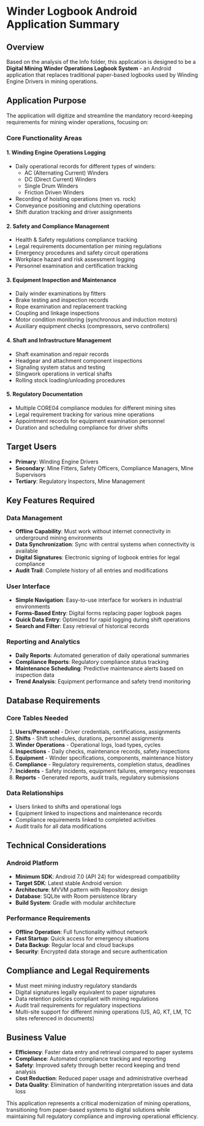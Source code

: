 # Winder Logbook Android Application Summary

## Overview
Based on the analysis of the Info folder, this application is designed to be a **Digital Mining Winder Operations Logbook System** - an Android application that replaces traditional paper-based logbooks used by Winding Engine Drivers in mining operations.

## Application Purpose
The application will digitize and streamline the mandatory record-keeping requirements for mining winder operations, focusing on:

### Core Functionality Areas

#### 1. **Winding Engine Operations Logging**
- Daily operational records for different types of winders:
  - AC (Alternating Current) Winders
  - DC (Direct Current) Winders 
  - Single Drum Winders
  - Friction Driven Winders
- Recording of hoisting operations (men vs. rock)
- Conveyance positioning and clutching operations
- Shift duration tracking and driver assignments

#### 2. **Safety and Compliance Management**
- Health & Safety regulations compliance tracking
- Legal requirements documentation per mining regulations
- Emergency procedures and safety circuit operations
- Workplace hazard and risk assessment logging
- Personnel examination and certification tracking

#### 3. **Equipment Inspection and Maintenance**
- Daily winder examinations by fitters
- Brake testing and inspection records
- Rope examination and replacement tracking
- Coupling and linkage inspections
- Motor condition monitoring (synchronous and induction motors)
- Auxiliary equipment checks (compressors, servo controllers)

#### 4. **Shaft and Infrastructure Management**
- Shaft examination and repair records
- Headgear and attachment component inspections
- Signaling system status and testing
- Slingwork operations in vertical shafts
- Rolling stock loading/unloading procedures

#### 5. **Regulatory Documentation**
- Multiple CORE04 compliance modules for different mining sites
- Legal requirement tracking for various mine operations
- Appointment records for equipment examination personnel
- Duration and scheduling compliance for driver shifts

## Target Users
- **Primary**: Winding Engine Drivers
- **Secondary**: Mine Fitters, Safety Officers, Compliance Managers, Mine Supervisors
- **Tertiary**: Regulatory Inspectors, Mine Management

## Key Features Required

### Data Management
- **Offline Capability**: Must work without internet connectivity in underground mining environments
- **Data Synchronization**: Sync with central systems when connectivity is available
- **Digital Signatures**: Electronic signing of logbook entries for legal compliance
- **Audit Trail**: Complete history of all entries and modifications

### User Interface
- **Simple Navigation**: Easy-to-use interface for workers in industrial environments
- **Forms-Based Entry**: Digital forms replacing paper logbook pages
- **Quick Data Entry**: Optimized for rapid logging during shift operations
- **Search and Filter**: Easy retrieval of historical records

### Reporting and Analytics
- **Daily Reports**: Automated generation of daily operational summaries
- **Compliance Reports**: Regulatory compliance status tracking
- **Maintenance Scheduling**: Predictive maintenance alerts based on inspection data
- **Trend Analysis**: Equipment performance and safety trend monitoring

## Database Requirements

### Core Tables Needed
1. **Users/Personnel** - Driver credentials, certifications, assignments
2. **Shifts** - Shift schedules, durations, personnel assignments
3. **Winder Operations** - Operational logs, load types, cycles
4. **Inspections** - Daily checks, maintenance records, safety inspections
5. **Equipment** - Winder specifications, components, maintenance history
6. **Compliance** - Regulatory requirements, completion status, deadlines
7. **Incidents** - Safety incidents, equipment failures, emergency responses
8. **Reports** - Generated reports, audit trails, regulatory submissions

### Data Relationships
- Users linked to shifts and operational logs
- Equipment linked to inspections and maintenance records
- Compliance requirements linked to completed activities
- Audit trails for all data modifications

## Technical Considerations

### Android Platform
- **Minimum SDK**: Android 7.0 (API 24) for widespread compatibility
- **Target SDK**: Latest stable Android version
- **Architecture**: MVVM pattern with Repository design
- **Database**: SQLite with Room persistence library
- **Build System**: Gradle with modular architecture

### Performance Requirements
- **Offline Operation**: Full functionality without network
- **Fast Startup**: Quick access for emergency situations
- **Data Backup**: Regular local and cloud backups
- **Security**: Encrypted data storage and secure authentication

## Compliance and Legal Requirements
- Must meet mining industry regulatory standards
- Digital signatures legally equivalent to paper signatures
- Data retention policies compliant with mining regulations
- Audit trail requirements for regulatory inspections
- Multi-site support for different mining operations (US, AG, KT, LM, TC sites referenced in documents)

## Business Value
- **Efficiency**: Faster data entry and retrieval compared to paper systems
- **Compliance**: Automated compliance tracking and reporting
- **Safety**: Improved safety through better record keeping and trend analysis
- **Cost Reduction**: Reduced paper usage and administrative overhead
- **Data Quality**: Elimination of handwriting interpretation issues and data loss

This application represents a critical modernization of mining operations, transitioning from paper-based systems to digital solutions while maintaining full regulatory compliance and improving operational efficiency.
